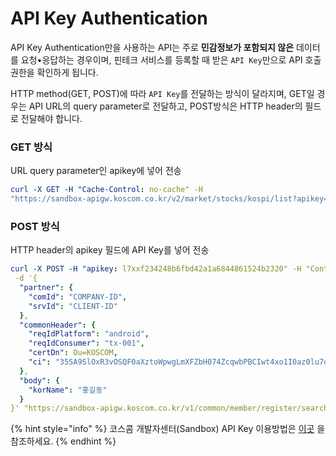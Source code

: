 # API Key Authentication

API Key Authentication만을 사용하는 API는 주로 **민감정보가 포함되지 않은** 데이터를 요청•응답하는 경우이며, 핀테크 서비스를 등록할 때 받은 `API Key`만으로 API 호출권한을 확인하게 됩니다.

HTTP method\(GET, POST\)에 따라 `API Key`를 전달하는 방식이 달라지며, GET일 경우는 API URL의 query parameter로 전달하고, POST방식은 HTTP header의 필드로 전달해야 합니다. 

### GET 방식

URL query parameter인 apikey에 넣어 전송

```yaml
curl -X GET -H "Cache-Control: no-cache" -H 
"https://sandbox-apigw.koscom.co.kr/v2/market/stocks/kospi/list?apikey=l7xx230ef2235e34448c982eb192ac98e206"
```

### POST 방식

HTTP header의 apikey 필드에 API Key를 넣어 전송

```yaml
curl -X POST -H "apikey: l7xxf234248b6fbd42a1a6844861524b2320" -H "Content-Type: application/json" -H "Cache-Control: no-cache" -H 
 -d '{
  "partner": {
    "comId": "COMPANY-ID",
    "srvId": "CLIENT-ID"
  },
  "commonHeader": {
    "reqIdPlatform": "android",
    "reqIdConsumer": "tx-001",
    "certDn": Ou=KOSCOM,
    "ci": "35SA9SlOxR3vOSQF0aXztoWpwgLmXFZbH074ZcqwbPBCIwt4xo1I0az0lu7qp5nuDRs78QNJxAnZk5SP/XB8Yw=="
  },
  "body": {
    "korName": "홍길동"
  }
}' "https://sandbox-apigw.koscom.co.kr/v1/common/member/register/search"
```



{% hint style="info" %}
코스콤 개발자센터\(Sandbox\)   API Key 이용방법은  [이곳](https://koscom.gitbook.io/open-api/undefined-4/undefined-2/untitled#api-key) 을 참조하세요.
{% endhint %}




